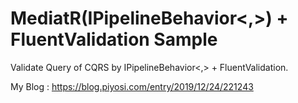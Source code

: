 # MediatR(IPipelineBehavior<,>) + FluentValidation Sample

Validate Query of CQRS by IPipelineBehavior<,> + FluentValidation.

My Blog : https://blog.piyosi.com/entry/2019/12/24/221243